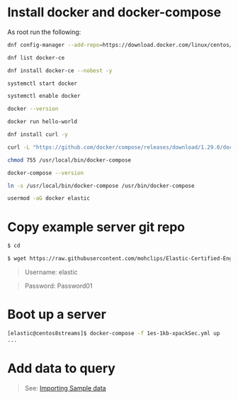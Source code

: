 
# Install docker and docker-compose

As root run the following:

```bash
dnf config-manager --add-repo=https://download.docker.com/linux/centos/docker-ce.repo

dnf list docker-ce

dnf install docker-ce --nobest -y

systemctl start docker

systemctl enable docker

docker --version

docker run hello-world

dnf install curl -y

curl -L "https://github.com/docker/compose/releases/download/1.29.0/docker-compose-$(uname -s)-$(uname -m)" -o /usr/local/bin/docker-compose

chmod 755 /usr/local/bin/docker-compose

docker-compose --version

ln -s /usr/local/bin/docker-compose /usr/bin/docker-compose

usermod -aG docker elastic

```

# Copy example server git repo

```bash
$ cd

$ wget https://raw.githubusercontent.com/mohclips/Elastic-Certified-Engineer-Exam-Notes/main/DockerComposeExamples/1es-1kb-xpackSec.yml
```

> Username: elastic

> Password: Password01

# Boot up a server 

```bash
[elastic@centos8streams]$ docker-compose -f 1es-1kb-xpackSec.yml up
...

```

# Add data to query

> See: [Importing Sample data](Importing_sample_data.md)
